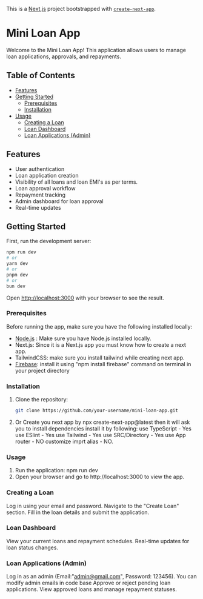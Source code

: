 This is a [Next.js](https://nextjs.org/) project bootstrapped with [`create-next-app`](https://github.com/vercel/next.js/tree/canary/packages/create-next-app).

# Mini Loan App

Welcome to the Mini Loan App! This application allows users to manage loan applications, approvals, and repayments.

## Table of Contents
- [Features](#features)
- [Getting Started](#getting-started)
  - [Prerequisites](#prerequisites)
  - [Installation](#installation)
- [Usage](#usage)
  - [Creating a Loan](#creating-a-loan)
  - [Loan Dashboard](#loan-dashboard)
  - [Loan Applications (Admin)](#loan-applications-admin)

## Features

- User authentication
- Loan application creation
- Visibility of all loans and loan EMI's as per terms.
- Loan approval workflow
- Repayment tracking
- Admin dashboard for loan approval
- Real-time updates

## Getting Started

First, run the development server:

```bash
npm run dev
# or
yarn dev
# or
pnpm dev
# or
bun dev
```

Open [http://localhost:3000](http://localhost:3000) with your browser to see the result.

### Prerequisites

Before running the app, make sure you have the following installed locally:

- [Node.js](https://nodejs.org/) : Make sure you have Node.js installed locally.
- Next.js: Since it is a Next.js app you must know how to create a next app.
- TailwindCSS: make sure you install tailwind while creating next app. 
- [Firebase](https://firebase.google.com/): install it using "npm install firebase" command on terminal in your project directory

### Installation

1. Clone the repository:
   ```bash
   git clone https://github.com/your-username/mini-loan-app.git

2. Or Create you next app by npx create-next-app@latest
   then it will ask you to install dependencies install it by following:
    use TypeScript - Yes
    use ESlint - Yes
    use Tailwind - Yes
    use SRC/Directory - Yes
    use App router - NO
    customize imprt alias - NO.

 ### Usage

1. Run the application: npm run dev
2. Open your browser and go to http://localhost:3000 to view the app.

### Creating a Loan

Log in using your email and password.
Navigate to the "Create Loan" section.
Fill in the loan details and submit the application.
### Loan Dashboard

View your current loans and repayment schedules.
Real-time updates for loan status changes.
### Loan Applications (Admin)

Log in as an admin (Email:"admin@gmail.com", Password: 123456). You can modify admin emails in code base
Approve or reject pending loan applications.
View approved loans and manage repayment statuses.



